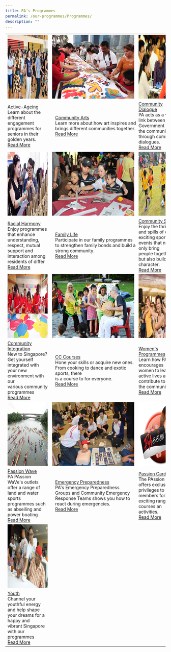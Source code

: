 ```yaml
---
title: PA's Programmes
permalink: /our-programmes/Programmes/
description: ""
---
```

<table>
	<tr>
		<td><img style="height:200px;width:300px" src="/images/Programmes/main-activeageing_edited.jpg"></td>
		<td style="width:30%"><img style="height:200px;width:300px" src="/images/Programmes/main-communityarts_edited.jpg"></td>
		<td><img style="height:200px;width:300px" src="/images/Programmes/main-communitydialogue_edited.jpg"></td>
	</tr>
	<tr>
		<td><a href="/our-programmes/Active-Ageing">Active-Ageing</a><br>Learn about the different engagement programmes for seniors in their golden years.<br><a href="/our-programmes/Active-Ageing">Read More</a></td>
		<td><div style="position:relative;left:10px;"><a href="/our-programmes/Community-Arts">Community Arts</a><br>Learn more about how art inspires and  brings different communities together.<br><a href="/our-programmes/Community-Arts">Read More</a></div></td>
		<td><a  href="/our-programmes/Community-Dialogue"> Community  Dialogue</a><br>PA acts as a vital link between the Government and the community through community dialogues.<br><a href="/our-programmes/Community-Dialogue">Read More</a>
			</td></tr>
<tr>
		<td><img style="height:200px;width:300px" src="/images/Programmes/main-racialharmony.jpg"></td>
		<td><img style="height:200px;width:300px" src="/images/Programmes/main-familylife.jpg"></td>
		<td><img style="height:200px;width:300px" src="/images/Programmes/main-communitysports.jpg"></td>
	</tr>
<tr>
		<td><a href="/our-programmes/Racial-Harmony">Racial Harmony</a><br>Enjoy programmes that enhance understanding, respect, mutual support and interaction among residents of differ<br><a href="/our-programmes/Racial-Harmony">Read More</a></td>
		<td><div style="position:relative;left:10px"><a href="/our-programmes/Family-life">Family Life</a><br>Participate in our family programmes to strengthen family bonds and build a strong community.<br><a href="/our-programmes/Family-life">Read More</a></div></td>
		<td><a  href="/our-programmes/Community-Sports"> Community  Sports</a><br>Enjoy the thrills and spills of our exciting sports events that not only bring people together but also build character.<br><a href="/our-programmes/Community-Sports">Read More</a>
	</td></tr>
<tr>
		<td><img style="height:200px;width:300px" src="/images/Programmes/main-communityintegration.jpg"></td>
		<td><img style="height:200px;width:300px" src="/images/Programmes/main-cccourses_edited.jpg"></td>
		<td><img style="height:200px;width:300px" src="/images/Programmes/main-womensprogrammes_edited.jpg"></td>
	</tr>
<tr>
		<td><a href="/our-programmes/Community-Integration">Community Integration</a><br>New to Singapore? Get yourself integrated with your new environment with our various community programmes<br><a href="/our-programmes/Community-Integration">Read More</a></td>
		<td><div style="position:relative;left:10px;"><a href="/our-programmes/CC-Courses/CC-Courses">CC Courses</a><br>Hone your skills or acquire new ones. From cooking to dance and exotic sports, there<br> is a course to for everyone.<br><a href="/our-programmes/CC-Courses/CC-Courses">Read More</a></div></td>
		<td><a  href="/our-programmes/Womens-Programmes"> Women's Programmes</a><br>Learn how PA encourages women to lead active lives and contribute to the community.<br><a href="/our-programmes/Womens-Programmes">Read More</a>
			</td></tr>
	<tr>
		<td><img style="height:200px;width:300px" src="/images/Programmes/main-waterventure.jpg"></td>
		<td><img style="height:200px;width:300px" src="/images/Programmes/main-emergencypreparedness_edited.jpg"></td>
		<td><img style="height:200px;width:300px" src="/images/Programmes/main-passioncard.jpg"></td>
	</tr>
	<tr>
		<td><a href="/our-programmes/PAssion-Wave/PAssion-WaVe">Passion Wave</a><br>PA PAssion WaVe's outlets offer a range of land and water sports programmes such as abseiling and power boating<br><a href="/our-programmes/PAssion-Wave/PAssion-WaVe">Read More</a></td>
		<td><div style="position:relative;left:10px;"><a href="/our-programmes/Emergency-Preparedness">Emergency Preparedness</a><br>PA's Emergency Preparedness<br> Groups and Community Emergency Response Teams shows you how to react during emergencies.<br><a href="/our-programmes/Emergency-Preparedness">Read More</a></div></td>
		<td><a  href="/our-programmes/PAssion-Card)"> Passion Card</a><br>The PAssion Card offers exclusive privileges to its  members for PA's       exciting range of courses an       activities.<br><a href="/our-programmes/PAssion-Card">Read More</a>
			</td></tr>
	<tr>
		<td><img style="height:200px;width:300px" src="/images/Programmes/main-youth_edited.jpg"></td></tr>
		<tr>
		<td><a href="/our-programmes/Youth">Youth</a><br>Channel your youthful energy and help shape your dreams for a happy and vibrant Singapore with our programmes<br><a href="/our-programmes/Youth">Read More</a></td>
	</tr>			
</table>